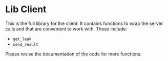 # Lib Client

This is the full library for the client. It contains functions to wrap the server calls and that are convenient to work with. These include:

- `get_leak` 
- `send_result`

Please revise the documentation of the code for more functions.